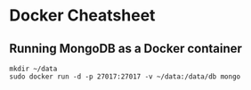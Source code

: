 # Docker Cheatsheet

## Running MongoDB as a Docker container

```
mkdir ~/data
sudo docker run -d -p 27017:27017 -v ~/data:/data/db mongo
```
